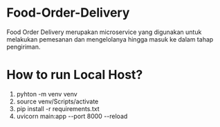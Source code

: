 # Food-Order-Delivery
Food Order Delivery merupakan microservice yang digunakan untuk melakukan pemesanan dan mengelolanya hingga masuk ke dalam tahap pengiriman.

# How to run Local Host?
1. pyhton -m venv venv
2. source venv/Scripts/activate
3. pip install -r requirements.txt
4. uvicorn main:app --port 8000 --reload
